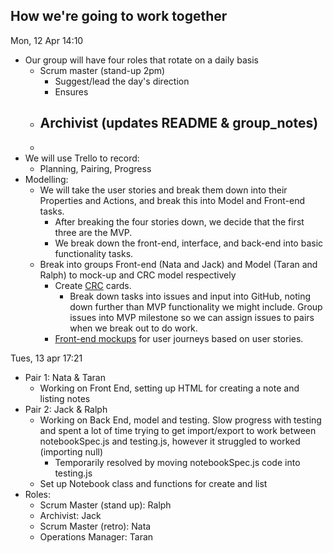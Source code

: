 How we're going to work together
--------------------------------

Mon, 12 Apr 14:10

- Our group will have four roles that rotate on a daily basis
  - Scrum master (stand-up 2pm)
    - Suggest/lead the day's direction
    - Ensures
  - Archivist (updates README & group_notes)
    -
  -
- We will use Trello to record:
  - Planning, Pairing, Progress
- Modelling:
  - We will take the user stories and break them down into their Properties and Actions, and break this into Model and Front-end tasks.
    - After breaking the four stories down, we decide that the first three are the MVP.
    - We break down the front-end, interface, and back-end into basic functionality tasks.
  - Break into groups Front-end (Nata and Jack) and Model (Taran and Ralph) to mock-up and CRC model respectively
    - Create [CRC](https://docs.google.com/spreadsheets/d/1guD8SyOlWQf3N3Usl9Pf2uQdFOrgNzlTbOdiAJif6K0/edit#gid=0) cards.
      - Break down tasks into issues and input into GitHub, noting down further than MVP functionality we might include.  Group issues into MVP milestone so we can assign issues to pairs when we break out to do work.
    - [Front-end mockups](https://framer.com/projects/Get-Started--1RrNyvVjFtWO23CGchx4-ecYPl?node=m2dHJyJ9X) for user journeys based on user stories.


Tues, 13 apr 17:21

- Pair 1: Nata & Taran
    - Working on Front End, setting up HTML for creating a note and listing notes
- Pair 2: Jack & Ralph
    - Working on Back End, model and testing. Slow progress with testing and spent a lot of time trying to get import/export to work between notebookSpec.js and testing.js, however it struggled to worked (importing null)
        - Temporarily resolved by moving notebookSpec.js code into testing.js
    - Set up Notebook class and functions for create and list
- Roles:
    - Scrum Master (stand up): Ralph
    - Archivist: Jack
    - Scrum Master (retro): Nata
    - Operations Manager: Taran